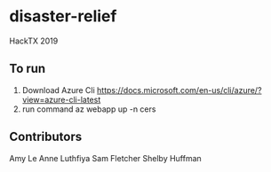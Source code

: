 # disaster-relief

HackTX 2019

## To run

1. Download Azure Cli
   https://docs.microsoft.com/en-us/cli/azure/?view=azure-cli-latest
2. run command az webapp up -n cers

## Contributors

Amy Le
Anne Luthfiya
Sam Fletcher
Shelby Huffman
